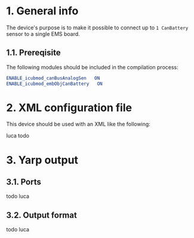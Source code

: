# 1. General info
The device's purpose is to make it possible to connect up to `1 CanBattery` sensor to a single EMS board.

## 1.1. Prereqisite
The following modules should be included in the compilation process:

```cmake
ENABLE_icubmod_canBusAnalogSen   ON
ENABLE_icubmod_embObjCanBattery   ON
```

# 2. XML configuration file

This device should be used with an XML like the following:

luca todo


# 3. Yarp output

## 3.1. Ports

todo luca

## 3.2. Output format

todo luca